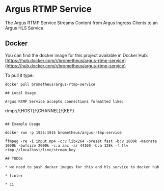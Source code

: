 # Argus RTMP Service

The Argus RTMP Service Streams Content from Argus Ingress Clients to an Argus HLS Service

## Docker 

You can find the docker image for this project available in Docker Hub: [https://hub.docker.com/r/brometheus/argus-rtmp-service](https://hub.docker.com/r/brometheus/argus-rtmp-service)

To pull it type:

```
docker pull brometheus/argus-rtmp-service

## Local Usage

Argus RTMP Service accepts connections formatted like:

```
rtmp://{HOST}/{CHANNEL}/{KEY}
```

## Example Usage

docker run -p 1935:1935 brometheus/argus-rtmp-service

ffmpeg -re -i input.mp4 -c:v libx264 -preset fast -b:v 1000k -maxrate 1000k -bufsize 2000k -c:a aac -ar 44100 -b:a 128k -f flv rtmp://localhost/live/stream_key

## TODOs

* we need to push docker images for this and hls service to docker hub 

* linter

* ci